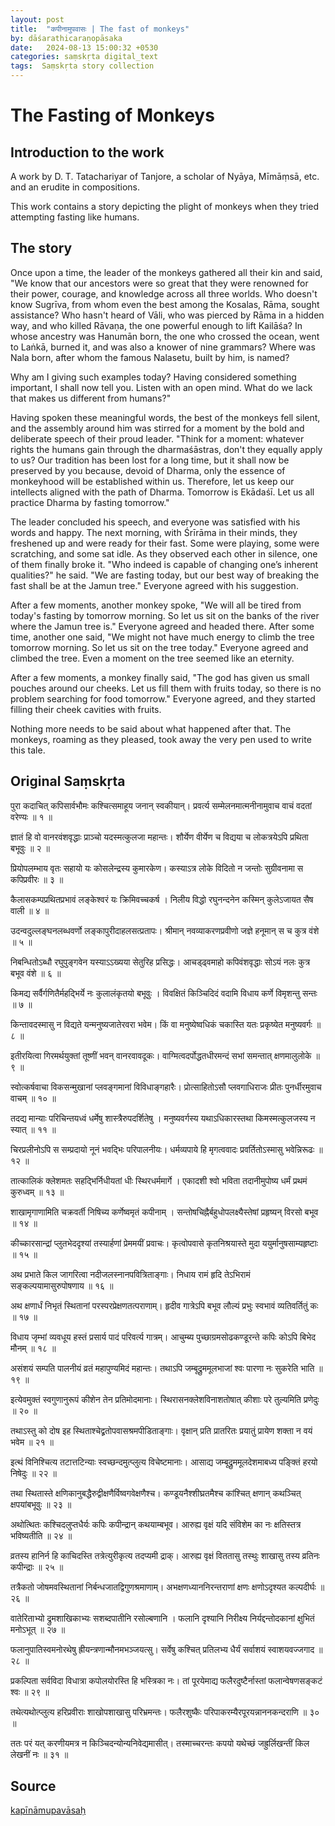 ```yaml
---
layout: post
title:  "कपीनामुपवासः | The fast of monkeys"
by: dāśarathicaraṇopāsaka
date:   2024-08-13 15:00:32 +0530
categories: saṃskṛta digital_text
tags:  Saṃskṛta story collection
---
```

# The Fasting of Monkeys

## Introduction to the work
A work by D. T. Tatachariyar of Tanjore, a scholar of Nyāya, Mīmāṃsā, etc. and an erudite in compositions. 

This work contains a story depicting the plight of monkeys when they tried attempting fasting like humans.

## The story

Once upon a time, the leader of the monkeys gathered all their kin and said, "We know that our ancestors were so great that they were renowned for their power, courage, and knowledge across all three worlds. Who doesn't know Sugrīva, from whom even the best among the Kosalas, Rāma, sought assistance? Who hasn't heard of Vāli, who was pierced by Rāma in a hidden way, and who killed Rāvaṇa, the one powerful enough to lift Kailāśa? In whose ancestry was Hanumān born, the one who crossed the ocean, went to Laṅkā, burned it, and was also a knower of nine grammars? Where was Nala born, after whom the famous Nalasetu, built by him, is named?

Why am I giving such examples today? Having considered something important, I shall now tell you. Listen with an open mind. What do we lack that makes us different from humans?" 

Having spoken these meaningful words, the best of the monkeys fell silent, and the assembly around him was stirred for a moment by the bold and deliberate speech of their proud leader. "Think for a moment: whatever rights the humans gain through the dharmaśāstras, don't they equally apply to us? Our tradition has been lost for a long time, but it shall now be preserved by you because, devoid of Dharma, only the essence of monkeyhood will be established within us. Therefore, let us keep our intellects aligned with the path of Dharma. Tomorrow is Ekādaśī. Let us all practice Dharma by fasting tomorrow."

The leader concluded his speech, and everyone was satisfied with his words and happy. The next morning, with Śrīrāma in their minds, they freshened up and were ready for their fast. Some were playing, some were scratching, and some sat idle. As they observed each other in silence, one of them finally broke it. "Who indeed is capable of changing one’s inherent qualities?" he said. "We are fasting today, but our best way of breaking the fast shall be at the Jamun tree." Everyone agreed with his suggestion.

After a few moments, another monkey spoke, "We will all be tired from today's fasting by tomorrow morning. So let us sit on the banks of the river where the Jamun tree is." Everyone agreed and headed there. After some time, another one said, "We might not have much energy to climb the tree tomorrow morning. So let us sit on the tree today." Everyone agreed and climbed the tree. Even a moment on the tree seemed like an eternity.

After a few moments, a monkey finally said, "The god has given us small pouches around our cheeks. Let us fill them with fruits today, so there is no problem searching for food tomorrow." Everyone agreed, and they started filling their cheek cavities with fruits. 

Nothing more needs to be said about what happened after that. The monkeys, roaming as they pleased, took away the very pen used to write this tale.

## Original Saṃskṛta 

पुरा कदाचित् कपिसार्वभौमः कश्चित्समाहूय जनान् स्वकीयान्।
प्रवर्त्य सम्मेलनमात्मनीनामुवाच वाचं वदतां वरेण्यः ॥ १ ॥

ज्ञातं हि वो वानरवंशवृद्धाः प्राञ्चो यदस्मत्कुलजा महान्तः।
शौर्येण वीर्येण च विद्यया च लोकत्रयेऽपि प्रथिता बभूवुः ॥ २ ॥

प्रियोपलम्भाय वृतः सहायो यः कोसलेन्द्रस्य कुमारकेण।
कस्याऽत्र लोके विदितो न जन्तोः सुग्रीवनामा स कपिप्रवीरः ॥ ३ ॥

कैलासकम्पप्रथितप्रभावं लङ्केश्वरं यः क्रिमिवच्चकर्ष ।
निलीय विद्धो रघुनन्दनेन कस्मिन् कुलेऽजायत सैष वाली ॥ ४ ॥

उदन्वदुल्लङ्घनलब्धवर्णो लङ्कापुरीदाहलसत्प्रतापः।
श्रीमान् नवव्याकरणप्रवीणो जज्ञे हनूमान् स च कुत्र वंशे ॥ ५ ॥

निबन्धितोऽब्धौ रघुपुङ्गवेन यस्याऽऽख्यया सेतुरिह प्रसिद्धः।
आचड्ढ्वमाहो कपिवंशवृद्धाः सोऽयं नलः कुत्र बभूव वंशे ॥ ६ ॥

किमद्य सर्वैर्गणितैर्महद्भिर्ये नः कुलालंकृतयो बभूवुः ।
विवक्षितं किञ्चिदिदं वदामि विधाय कर्णे विमृशन्तु सन्तः ॥ ७ ॥

किन्तावदस्मासु न विद्यते यन्मनुष्यजातेरवरा भवेम।
किं वा मनुष्येष्वधिकं चकास्ति यतः प्रकृष्येत मनुष्यवर्गः ॥ ८ ॥

इतीरयित्वा गिरमर्थयुक्तां तूष्णीं भवन् वानरवावदूकः।
वाग्मित्वदर्पोद्धतधीरमन्दं सभां समन्तात् क्षणमालुलोके ॥ ९ ॥

स्वोत्कर्षवाचा विकसन्मुखानां प्लवङ्गमानां विविधाङ्गहारैः।
प्रोत्साहितोऽसौ प्लवगाधिराजः प्रीतः पुनर्धीरमुवाच वाचम् ॥ १० ॥

तदद्य मान्याः परिचिन्तयध्वं धर्मेषु शास्त्रैरुपदर्शितेषु ।
मनुष्यवर्गस्य यथाऽधिकारस्तथा किमस्मत्कुलजस्य न स्यात् ॥ ११ ॥

चिरप्रलीनोऽपि स सम्प्रदायो नूनं भवद्भिः परिपालनीयः।
धर्मव्यपाये हि मृगत्ववादः प्रवर्तितोऽस्मासु भवेन्निरूढः ॥ १२ ॥

तात्कालिकं क्लेशमतः सहद्भिर्निधीयतां धीः स्थिरधर्ममार्गे ।
एकादशी श्वो भविता तदानीमुपोष्य धर्मं प्रथमं कुरुध्वम् ॥ १३ ॥

शाखामृगाणामिति चक्रवर्ती निषिच्य कर्णेष्वमृतं कपीनाम् ।
सन्तोषचिह्नैर्बहुधोपलक्ष्यैस्तेषां प्रहृष्यन् विरसो बभूव ॥ १४ ॥

कीच्कारसान्द्रां प्लुतभेददृश्यां तस्यार्हणां प्रेममयीं प्रवाचः।
कृत्वोपवासे कृतनिश्रयास्ते मुदा ययुर्मानुषसाम्यहृष्टाः ॥ १५ ॥

अथ प्रभाते किल जागरित्वा नदीजलस्नानपवित्रिताङ्गाः।
निधाय रामं हृदि तेऽभिरामं सङ्कल्पयामासुरुपोषणाय ॥ १६ ॥

अथ क्षणार्धं निभृतं स्थितानां परस्परप्रेक्षणतत्पराणाम्।
हृदीव गात्रेऽपि बभूव लौल्यं प्रभुः स्वभावं व्यतिवर्तितुं कः ॥ १७ ॥

विधाय जृम्भां व्यवधूय हस्तं प्रसार्य पादं परिवर्त्य गात्रम्।
आचुम्ब्य पुच्छाग्रमसोढकण्डूरन्ते कपिः कोऽपि बिभेद मौनम् ॥ १८ ॥

असंशयं सम्पति पालनीयं व्रतं महापुण्यमिदं महान्तः।
तथाऽपि जम्बूद्रुममूलभाजां श्वः पारणा नः सुकरेति भाति ॥ १९ ॥

इत्येवमुक्तं स्वगुणानुरूपं कीशेन तेन प्रतिमोदमानाः।
स्थिरासनक्लेशविनाशतोषात् कीशाः परे तुल्यमिति प्रणेदुः ॥ २० ॥

तथाऽस्तु को दोष इह स्थिताश्चेद्व्रतोपवासश्रमपीडिताङ्गाः।
वृक्षान् प्रति प्रातरितः प्रयातुं प्रायेण शक्ता न वयं भवेम ॥ २१ ॥

इत्थं विनिश्चित्य तटात्तटिन्याः स्वच्छन्दमुत्प्लुत्य विचेष्टमानाः।
आसाद्य जम्बूद्रुममूलदेशमाबध्य पङ्क्तिं हरयो निषेदुः ॥ २२ ॥

तथा स्थितास्ते क्षणिकानुबद्धैरुद्वीक्षणैर्विष्वगवेक्षणैश्च।
कण्डूयनैश्शीघ्रतमैश्च कांश्चित् क्षणान् कथञ्चित् क्षपयांबभूवुः ॥ २३ ॥

अथोत्थितः कश्चिदलुप्तधैर्यः कपिः कपीन्द्रान् कथयाम्बभूव।
आरुह्य वृक्षं यदि संविशेम का नः क्षतिस्तत्र भविष्यतीति ॥ २४ ॥

व्रतस्य हानिर्न हि काचिदस्ति तत्रेत्युरीकृत्य तदप्यमी द्राक्।
आरुह्य वृक्षं विततासु तस्थुः शाखासु तस्य व्रतिनः कपीन्द्राः ॥ २५ ॥

तत्रैकतो जोषमवस्थितानां निर्बन्धजातद्विगुणश्रमाणाम्।
अभक्षणध्याननिरन्तराणां क्षणः क्षणोऽदृश्यत कल्पदीर्घः ॥ २६ ॥

वातेरिताभ्यो द्रुमशाखिकाभ्यः सशब्दपातीनि रसोल्बणानि ।
फलानि दृश्यानि निरीक्ष्य निर्यद्दन्तोदकानां क्षुभितं मनोऽभूत् ॥ २७ ॥

फलानुपातिस्वमनोरथेषु ह्रीयन्त्रणान्मौनमभञ्जयत्सु।
सर्वेषु कश्चित् प्रतिलभ्य धैर्यं सर्वाशयं स्वाशयवज्जगाद ॥ २८ ॥

प्रकल्पिता सर्वविदा विधात्रा कपोलयोरस्ति हि भस्त्रिका नः।
तां पूरयेमाद्य फलैरदुष्टैर्नास्तां फलान्वेषणसङ्कटं श्वः ॥ २९ ॥

तथेत्यथोत्प्लुत्य हरिप्रवीराः शाखोपशाखासु परिभ्रमन्तः।
फलैरशुष्कैः परिपाकरम्यैरपूरयन्नाननकन्दराणि ॥ ३० ॥

ततः परं यत् करणीयमत्र न किञ्चिदन्योन्यनिवेद्यमासीत्।
तस्माच्चरन्तः कपयो यथेच्छं जह्रुर्लिखन्तीं किल लेखनीं नः ॥ ३१ ॥

## Source

[kapīnāmupavāsaḥ](https://archive.org/details/Sanskrit_Story_Collection/Kapinamupavasah-DtTatachariyar1913/page/n1/mode/2up)